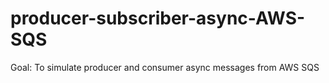 # producer-subscriber-async-AWS-SQS
Goal: To simulate producer and consumer async messages from AWS SQS
